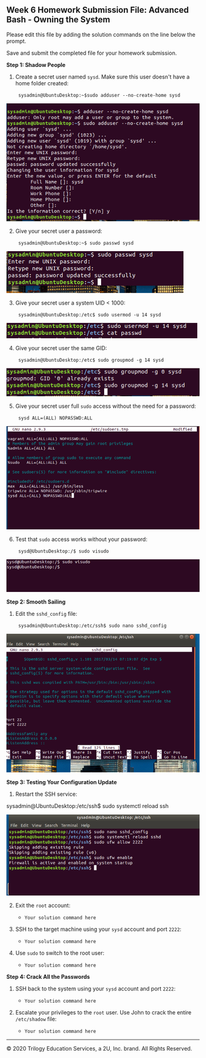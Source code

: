 ## Week 6 Homework Submission File: Advanced Bash - Owning the System

Please edit this file by adding the solution commands on the line below the prompt. 

Save and submit the completed file for your homework submission.

**Step 1: Shadow People** 

1. Create a secret user named `sysd`. Make sure this user doesn't have a home folder created:


        sysadmin@UbuntuDesktop:~$sudo adduser --no-create-home sysd

![create_user_no_home](image/add_user_no_home.png)



       



2. Give your secret user a password: 


        sysadmin@UbuntuDesktop:~$ sudo passwd sysd

![set_up_password](image/set_up_password.png)




3. Give your secret user a system UID < 1000:

        sysadmin@UbuntuDesktop:/etc$ sudo usermod -u 14 sysd

![change_UID](image/change_UID.png)



        

4. Give your secret user the same GID:


        sysadmin@UbuntuDesktop:/etc$ sudo groupmod -g 14 sysd

![change_group_GID](image/change_group_GID2.png)



5. Give your secret user full `sudo` access without the need for a password:


        sysd ALL=(ALL) NOPASSWD:ALL


![sudo_access_no_password](image/Sudo_access_without_password.png)



6. Test that `sudo` access works without your password:


        sysd@UbuntuDesktop:/$ sudo visudo


![Varifying](image/varifying.png)




**Step 2: Smooth Sailing**

1. Edit the `sshd_config` file:

        sysadmin@UbuntuDesktop:/etc/ssh$ sudo nano sshd_config



![Editing_sshd_config](image/Nano_sshd_config.png)


**Step 3: Testing Your Configuration Update**
1. Restart the SSH service:


  sysadmin@UbuntuDesktop:/etc/ssh$ sudo systemctl reload ssh


![Restarting_sshd](image\Changing_ports_in_sshd_config.png)



2. Exit the `root` account:
    - `Your solution command here`

3. SSH to the target machine using your `sysd` account and port `2222`:
    - `Your solution command here`

4. Use `sudo` to switch to the root user:
    - `Your solution command here`

**Step 4: Crack All the Passwords**

1. SSH back to the system using your `sysd` account and port `2222`:

    - `Your solution command here`

2. Escalate your privileges to the `root` user. Use John to crack the entire `/etc/shadow` file:

    - `Your solution command here`

---

© 2020 Trilogy Education Services, a 2U, Inc. brand. All Rights Reserved.

